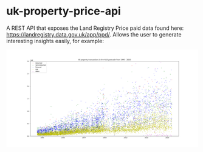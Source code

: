 # uk-property-price-api

A REST API that exposes the Land Registry Price paid data found here: https://landregistry.data.gov.uk/app/ppd/. Allows the user to generate interesting insights easily, for example:

![Alt text](/misc/n10_transactions.png?raw=true "Optional Title")
